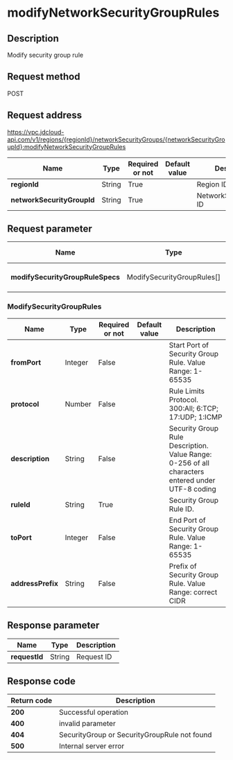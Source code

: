 # modifyNetworkSecurityGroupRules


## Description
Modify security group rule

## Request method
POST

## Request address
https://vpc.jdcloud-api.com/v1/regions/{regionId}/networkSecurityGroups/{networkSecurityGroupId}:modifyNetworkSecurityGroupRules

|Name|Type|Required or not|Default value|Description|
|---|---|---|---|---|
|**regionId**|String|True| |Region ID|
|**networkSecurityGroupId**|String|True| |NetworkSecurityGroup ID|

## Request parameter
|Name|Type|Required or not|Default value|Description|
|---|---|---|---|---|
|**modifySecurityGroupRuleSpecs**|ModifySecurityGroupRules[]|True| |Security Group Rule Information|

### ModifySecurityGroupRules
|Name|Type|Required or not|Default value|Description|
|---|---|---|---|---|
|**fromPort**|Integer|False| |Start Port of Security Group Rule. Value Range: 1-65535|
|**protocol**|Number|False| |Rule Limits Protocol. 300:All; 6:TCP; 17:UDP; 1:ICMP|
|**description**|String|False| |Security Group Rule Description. Value Range: 0-256 of all characters entered under UTF-8 coding|
|**ruleId**|String|True| |Security Group Rule ID.|
|**toPort**|Integer|False| |End Port of Security Group Rule. Value Range: 1-65535|
|**addressPrefix**|String|False| |Prefix of Security Group Rule. Value Range: correct CIDR        |

## Response parameter
|Name|Type|Description|
|---|---|---|
|**requestId**|String|Request ID|


## Response code
|Return code|Description|
|---|---|
|**200**|Successful operation|
|**400**|invalid parameter|
|**404**|SecurityGroup or SecurityGroupRule not found|
|**500**|Internal server error|
